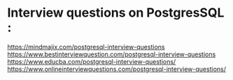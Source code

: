 # Interview questions on PostgresSQL :
https://mindmajix.com/postgresql-interview-questions <br/>
https://www.bestinterviewquestion.com/postgresql-interview-questions <br/>
https://www.educba.com/postgresql-interview-questions/ <br/>
https://www.onlineinterviewquestions.com/postgresql-interview-questions/ <br/>
